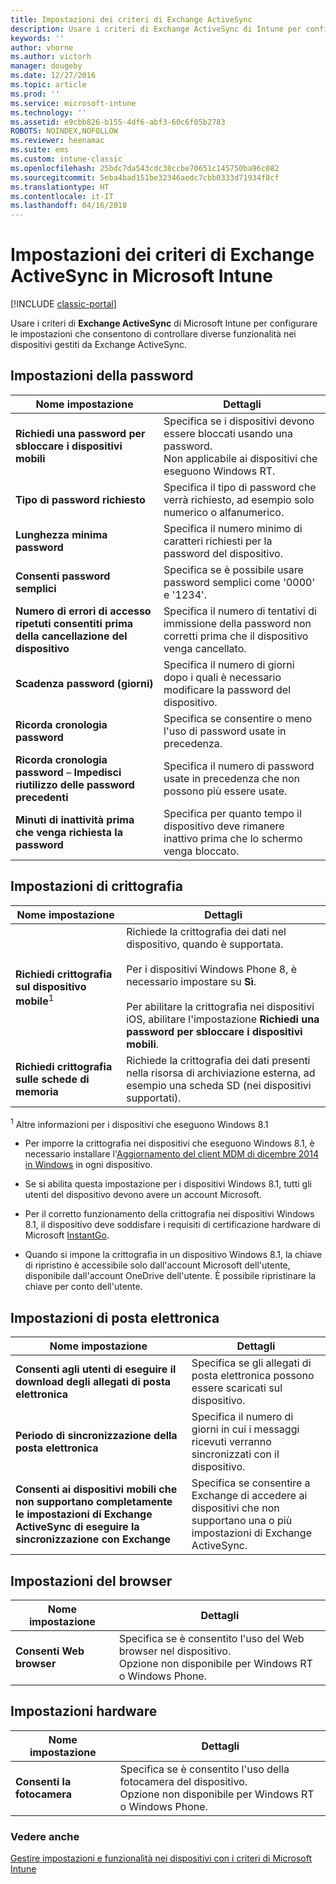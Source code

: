 ```yaml
---
title: Impostazioni dei criteri di Exchange ActiveSync
description: Usare i criteri di Exchange ActiveSync di Intune per configurare le impostazioni che consentono di controllare una gamma di funzionalità sui dispositivi gestiti da Exchange ActiveSync.
keywords: ''
author: vhorne
ms.author: victorh
manager: dougeby
ms.date: 12/27/2016
ms.topic: article
ms.prod: ''
ms.service: microsoft-intune
ms.technology: ''
ms.assetid: e9cbb826-b155-4df6-abf3-60c6f05b2783
ROBOTS: NOINDEX,NOFOLLOW
ms.reviewer: heenamac
ms.suite: ems
ms.custom: intune-classic
ms.openlocfilehash: 25bdc7da543cdc38ccbe70651c145750ba96c082
ms.sourcegitcommit: 5eba4bad151be32346aedc7cbb0333d71934f8cf
ms.translationtype: HT
ms.contentlocale: it-IT
ms.lasthandoff: 04/16/2018
---
```

# <a name="exchange-activesync-policy-settings-in-microsoft-intune"></a>Impostazioni dei criteri di Exchange ActiveSync in Microsoft Intune

[!INCLUDE [classic-portal](../includes/classic-portal.md)]

Usare i criteri di **Exchange ActiveSync** di Microsoft Intune per configurare le impostazioni che consentono di controllare diverse funzionalità nei dispositivi gestiti da Exchange ActiveSync.


## <a name="password-settings"></a>Impostazioni della password

|Nome impostazione|Dettagli
|----------------|---|
|**Richiedi una password per sbloccare i dispositivi mobili**|Specifica se i dispositivi devono essere bloccati usando una password.<br>Non applicabile ai dispositivi che eseguono Windows RT.|
|**Tipo di password richiesto**|Specifica il tipo di password che verrà richiesto, ad esempio solo numerico o alfanumerico.|
|**Lunghezza minima password**|Specifica il numero minimo di caratteri richiesti per la password del dispositivo.|
|**Consenti password semplici**|Specifica se è possibile usare password semplici come '0000' e '1234'.|
|**Numero di errori di accesso ripetuti consentiti prima della cancellazione del dispositivo**|Specifica il numero di tentativi di immissione della password non corretti prima che il dispositivo venga cancellato.|
|**Scadenza password (giorni)**|Specifica il numero di giorni dopo i quali è necessario modificare la password del dispositivo.
|**Ricorda cronologia password**|Specifica se consentire o meno l'uso di password usate in precedenza.|
|**Ricorda cronologia password** – **Impedisci riutilizzo delle password precedenti**|Specifica il numero di password usate in precedenza che non possono più essere usate.|
|**Minuti di inattività prima che venga richiesta la password**|Specifica per quanto tempo il dispositivo deve rimanere inattivo prima che lo schermo venga bloccato.

## <a name="encryption-settings"></a>Impostazioni di crittografia

|                           Nome impostazione                           |                                                                                                                                    Dettagli                                                                                                                                    |
|------------------------------------------------------------------|-------------------------------------------------------------------------------------------------------------------------------------------------------------------------------------------------------------------------------------------------------------------------------|
| <strong>Richiedi crittografia sul dispositivo mobile</strong><sup>1</sup> | Richiede la crittografia dei dati nel dispositivo, quando è supportata.<br><br>Per i dispositivi Windows Phone 8, è necessario impostare su <strong>Sì</strong>.<br /><br />Per abilitare la crittografia nei dispositivi iOS, abilitare l'impostazione <strong>Richiedi una password per sbloccare i dispositivi mobili</strong>. |
|       <strong>Richiedi crittografia sulle schede di memoria</strong>       |                                                                                  Richiede la crittografia dei dati presenti nella risorsa di archiviazione esterna, ad esempio una scheda SD (nei dispositivi supportati).                                                                                  |

<sup>1</sup> Altre informazioni per i dispositivi che eseguono Windows 8.1

-   Per imporre la crittografia nei dispositivi che eseguono Windows 8.1, è necessario installare l'[Aggiornamento del client MDM di dicembre 2014 in Windows](https://support.microsoft.com/kb/3013816) in ogni dispositivo.

-   Se si abilita questa impostazione per i dispositivi Windows 8.1, tutti gli utenti del dispositivo devono avere un account Microsoft.

-   Per il corretto funzionamento della crittografia nei dispositivi Windows 8.1, il dispositivo deve soddisfare i requisiti di certificazione hardware di Microsoft [InstantGo](http://blogs.windows.com/bloggingwindows/2014/06/19/instantgo-a-better-way-to-sleep/).

-   Quando si impone la crittografia in un dispositivo Windows 8.1, la chiave di ripristino è accessibile solo dall'account Microsoft dell'utente, disponibile dall'account OneDrive dell'utente. È possibile ripristinare la chiave per conto dell'utente.

## <a name="email-settings"></a>Impostazioni di posta elettronica

|Nome impostazione|Dettagli
|----------------|---|
|**Consenti agli utenti di eseguire il download degli allegati di posta elettronica**|Specifica se gli allegati di posta elettronica possono essere scaricati sul dispositivo.|
|**Periodo di sincronizzazione della posta elettronica**|Specifica il numero di giorni in cui i messaggi ricevuti verranno sincronizzati con il dispositivo.
|**Consenti ai dispositivi mobili che non supportano completamente le impostazioni di Exchange ActiveSync di eseguire la sincronizzazione con Exchange**|Specifica se consentire a Exchange di accedere ai dispositivi che non supportano una o più impostazioni di Exchange ActiveSync.

## <a name="browser-settings"></a>Impostazioni del browser

|Nome impostazione|Dettagli
|----------------|---|
|**Consenti Web browser**|Specifica se è consentito l'uso del Web browser nel dispositivo.<br>Opzione non disponibile per Windows RT o Windows Phone.

## <a name="hardware-settings"></a>Impostazioni hardware

|Nome impostazione|Dettagli
|----------------|---|
|**Consenti la fotocamera**|Specifica se è consentito l'uso della fotocamera del dispositivo.<br>Opzione non disponibile per Windows RT o Windows Phone.



### <a name="see-also"></a>Vedere anche
[Gestire impostazioni e funzionalità nei dispositivi con i criteri di Microsoft Intune](manage-settings-and-features-on-your-devices-with-microsoft-intune-policies.md)
